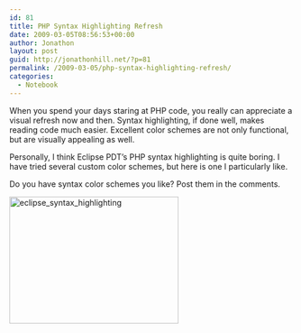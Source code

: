 ```yaml
---
id: 81
title: PHP Syntax Highlighting Refresh
date: 2009-03-05T08:56:53+00:00
author: Jonathon
layout: post
guid: http://jonathonhill.net/?p=81
permalink: /2009-03-05/php-syntax-highlighting-refresh/
categories:
  - Notebook
---
```

When you spend your days staring at PHP code, you really can appreciate a visual refresh now and then. Syntax highlighting, if done well, makes reading code much easier. Excellent color schemes are not only functional, but are visually appealing as well.

Personally, I think Eclipse PDT&#8217;s PHP syntax highlighting is quite boring. I have tried several custom color schemes, but here is one I particularly like.

Do you have syntax color schemes you like? Post them in the comments.

[<img class="alignnone size-medium wp-image-82" title="eclipse_syntax_highlighting" src="http://jonathonhill.net/wp-content/uploads/2009/03/eclipse_syntax_highlighting-300x225.png" alt="eclipse_syntax_highlighting" width="300" height="225" srcset="http://jonathonhill.net/wp-content/uploads/2009/03/eclipse_syntax_highlighting-300x225.png 300w, http://jonathonhill.net/wp-content/uploads/2009/03/eclipse_syntax_highlighting-1024x771.png 1024w, http://jonathonhill.net/wp-content/uploads/2009/03/eclipse_syntax_highlighting.png 1280w" sizes="(max-width: 300px) 100vw, 300px" />](http://jonathonhill.net/wp-content/uploads/2009/03/eclipse_syntax_highlighting.png)